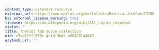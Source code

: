 ```yaml
---
content_type: external-resource
external_url: https://www.merlot.org/merlot/viewMaterial.htm?id=79706
has_external_license_warning: true
license: https://en.wikipedia.org/wiki/All_rights_reserved
status: ''
title: Theriot lab movie collection
uid: e7ad2fff-679c-4cf4-9b0c-a90480144049
wayback_url: ''
---
```

